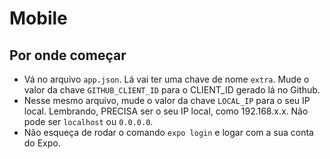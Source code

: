 # Mobile

## Por onde começar

- Vá no arquivo `app.json`. Lá vai ter uma chave de nome `extra`. Mude o valor da chave `GITHUB_CLIENT_ID` para o CLIENT_ID gerado lá no Github.
- Nesse mesmo arquivo, mude o valor da chave `LOCAL_IP` para o seu IP local. Lembrando, PRECISA ser o seu IP local, como 192.168.x.x. Não pode ser `localhost` ou `0.0.0.0`.
- Não esqueça de rodar o comando `expo login` e logar com a sua conta do Expo.